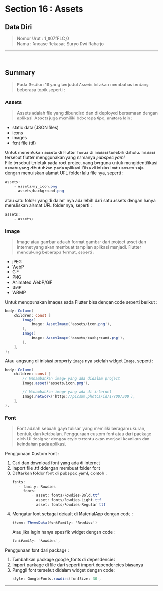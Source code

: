 # Section 16 : Assets

## Data Diri

> Nomor Urut  : 1_007fFLC_0 <br>
Nama        : Ancase Rekasae Suryo Dwi Raharjo

--- 

<br>

## **Summary**

>Pada Section 16 yang berjudul Assets ini akan membahas tentang beberapa topik seperti :

### **Assets**

>Assets adalah file yang dibundled dan di deployed bersamaan dengan aplikasi. Assets juga memiliki beberapa tipe, anatara lain :

- static data (JSON files)
- icons
- images
- font file (ttf)

Untuk menentukan assets di Flutter harus di inisiasi terlebih dahulu. Inisiasi tersebut flutter menggunakan yang namanya *pubspec.yaml* <br>
File tersebut terletak pada root project yang berguna untuk mengidentifikasi assets yang dibutuhkan pada aplikasi. Bisa di inisiasi satu assets saja dengan menuliskan alamat URL folder lalu file nya, seperti :
```cs
assets:
    - assets/my_icon.png
    - assets/background.png
```
atau satu folder yang di dalam nya ada lebih dari satu assets dengan hanya menuliskan alamat URL folder nya, seperti :
```cs
assets:
    - assets/
```

### **Image**

>Image atau gambar adalah format gambar dari project asset dan internet yang akan membuat tampilan aplikasi menjadi. Flutter mendukung beberapa format, seperti :
- jPEG
- WebP
- GIF
- PNG
- Animated WebP/GIF
- BMP
- WBMP

Untuk menggunakan Images pada Flutter bisa dengan code seperti berikut :
```cs
body: Column(
    children: const [
        Image(
            image: AssetImage('assets/icon.png'),
        ),
        Image(
            image: AssetImage('assets/background.png'),
        ),
    ],
);
```
Atau langsung di inisiasi property `image` nya setelah widget `Image`, seperti :
```cs
body: Column(
    children: const [
        // Menambahkan image yang ada didalam project
        Image.asset('assets/icon.png'),

        // Menambahkan image yang ada di internet
        Image.network('https://picsum.photos/id/1/200/300'),
    ],
);
```

### **Font**

>Font adalah sebuah gaya tulisan yang memiliki beragam ukuran, bentuk, dan ketebalan. Penggunaan custom font atau dari package oleh UI designer dengan style tertentu akan menjadi keunikan dan keindahan pada aplikasi.

Penggunaan Custom Font :
1. Cari dan download font yang ada di internet
2. Import file .ttf ddengan membuat folder font
3. Daftarkan folder font di pubspec.yaml, contoh :
   ```cs
   fonts:
      - family: Rowdies
        fonts:
            - asset: fonts/Rowdies-Bold.ttf
            - asset: fonts/Rowdies-Light.ttf
            - asset: fonts/Rowdies-Regular.ttf
   ```
4. Mengatur font sebagai default di MaterialApp dengan code :
   ```cs
   theme: ThemeData(fontFamily: 'Rowdies'),
   ```
   Atau jika ingin hanya spesifik widget dengan code :
   ```cs
   fontFamily: 'Rowdies',
   ```

Penggunaan font dari package : 
1. Tambahkan package google_fonts di dependencies
2. Import package di file dart seperti import dependencies biasanya
3. Panggil font tersebut didalam widget dengan code :
   ```cs
   style: GoogleFonts.rowdies(fontSize: 30),
   ```

---